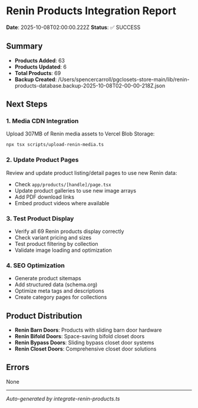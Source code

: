 # Renin Products Integration Report

**Date**: 2025-10-08T02:00:00.222Z
**Status**: ✅ SUCCESS

## Summary

- **Products Added**: 63
- **Products Updated**: 6
- **Total Products**: 69
- **Backup Created**: /Users/spencercarroll/pgclosets-store-main/lib/renin-products-database.backup-2025-10-08T02-00-00-218Z.json

## Next Steps

### 1. Media CDN Integration
Upload 307MB of Renin media assets to Vercel Blob Storage:
```bash
npx tsx scripts/upload-renin-media.ts
```

### 2. Update Product Pages
Review and update product listing/detail pages to use new Renin data:
- Check `app/products/[handle]/page.tsx`
- Update product galleries to use new image arrays
- Add PDF download links
- Embed product videos where available

### 3. Test Product Display
- Verify all 69 Renin products display correctly
- Check variant pricing and sizes
- Test product filtering by collection
- Validate image loading and optimization

### 4. SEO Optimization
- Generate product sitemaps
- Add structured data (schema.org)
- Optimize meta tags and descriptions
- Create category pages for collections

## Product Distribution

- **Renin Barn Doors**: Products with sliding barn door hardware
- **Renin Bifold Doors**: Space-saving bifold closet doors
- **Renin Bypass Doors**: Sliding bypass closet door systems
- **Renin Closet Doors**: Comprehensive closet door solutions

## Errors

None

---

*Auto-generated by integrate-renin-products.ts*
